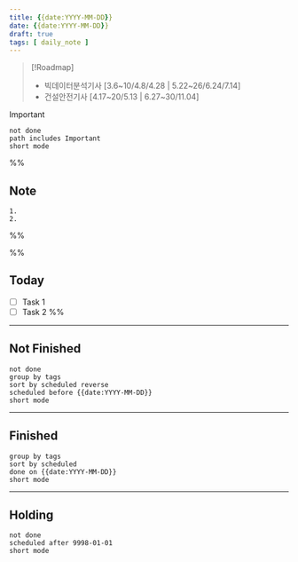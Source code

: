 ```yaml
---
title: {{date:YYYY-MM-DD}}
date: {{date:YYYY-MM-DD}}
draft: true
tags: [ daily_note ]
---
```


> [!Roadmap]
>
> - 빅데이터분석기사 [3.6~10/4.8/4.28 | 5.22~26/6.24/7.14]
> - 건설안전기사 [4.17~20/5.13 | 6.27~30/11.04]

> [!important]
>
> ```tasks
> not done
> path includes Important
> short mode
> ```

%%

## Note

    1. 
    2.

%%

%%

## Today

- [ ] Task 1
- [ ] Task 2 %%

---

## Not Finished

```tasks
not done
group by tags
sort by scheduled reverse
scheduled before {{date:YYYY-MM-DD}}
short mode
```

---

## Finished

```tasks
group by tags
sort by scheduled
done on {{date:YYYY-MM-DD}}
short mode
```

---

## Holding

```tasks
not done
scheduled after 9998-01-01
short mode
```
